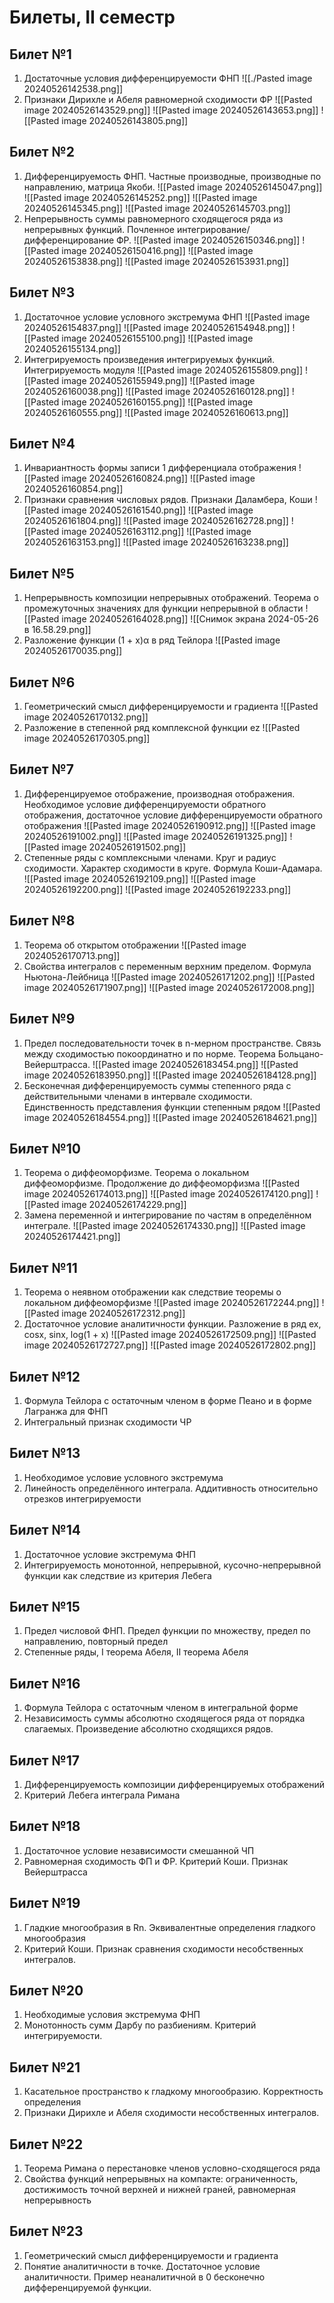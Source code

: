 # Билеты, II семестр

## Билет №1
1. Достаточные условия дифференцируемости ФНП
   ![[./Pasted image 20240526142538.png]]
2. Признаки Дирихле и Абеля равномерной сходимости ФР
   ![[Pasted image 20240526143529.png]]
   ![[Pasted image 20240526143653.png]]
   ![[Pasted image 20240526143805.png]]
## Билет №2
1. Дифференцируемость ФНП. Частные производные, производные по направлению, матрица Якоби.
   ![[Pasted image 20240526145047.png]]
   ![[Pasted image 20240526145252.png]]
   ![[Pasted image 20240526145345.png]]
   ![[Pasted image 20240526145703.png]]
2. Непрерывность суммы равномерного сходящегося ряда из непрерывных функций. Почленное интегрирование/дифференцирование ФР.
   ![[Pasted image 20240526150346.png]]
   ![[Pasted image 20240526150416.png]]
   ![[Pasted image 20240526153838.png]]
   ![[Pasted image 20240526153931.png]]
## Билет №3
1. Достаточное условие условного экстремума ФНП
   ![[Pasted image 20240526154837.png]]
   ![[Pasted image 20240526154948.png]]
   ![[Pasted image 20240526155100.png]]
   ![[Pasted image 20240526155134.png]]
2. Интегрируемость произведения интегрируемых функций. Интегрируемость модуля
   ![[Pasted image 20240526155809.png]]
   ![[Pasted image 20240526155949.png]]
   ![[Pasted image 20240526160038.png]]
   ![[Pasted image 20240526160128.png]]
   ![[Pasted image 20240526160155.png]]
   ![[Pasted image 20240526160555.png]]
   ![[Pasted image 20240526160613.png]]
## Билет №4
1. Инвариантность формы записи 1 дифференциала отображения
   ![[Pasted image 20240526160824.png]]
   ![[Pasted image 20240526160854.png]]
2. Признаки сравнения числовых рядов. Признаки Даламбера, Коши
  ![[Pasted image 20240526161540.png]]
  ![[Pasted image 20240526161804.png]]
  ![[Pasted image 20240526162728.png]]
  ![[Pasted image 20240526163112.png]]
  ![[Pasted image 20240526163153.png]]
  ![[Pasted image 20240526163238.png]]
## Билет №5
1. Непрерывность композиции непрерывных отображений. Теорема о промежуточных значениях для функции непрерывной в области
   ![[Pasted image 20240526164028.png]]
   ![[Снимок экрана 2024-05-26 в 16.58.29.png]]
2. Разложение функции (1 + x)α в ряд Тейлора
   ![[Pasted image 20240526170035.png]]
## Билет №6
1. Геометрический смысл дифференцируемости и градиента
   ![[Pasted image 20240526170132.png]]
2. Разложение в степенной ряд комплексной функции ez
   ![[Pasted image 20240526170305.png]]
## Билет №7
1. Дифференцируемое отображение, производная отображения. Необходимое условие дифференцируемости обратного отображения, достаточное условие дифференцируемости обратного отображения
   ![[Pasted image 20240526190912.png]]
   ![[Pasted image 20240526191002.png]]
   ![[Pasted image 20240526191325.png]]
   ![[Pasted image 20240526191502.png]]
2. Степенные ряды с комплексными членами. Круг и радиус сходимости. Характер сходимости в круге. Формула Коши-Адамара.
   ![[Pasted image 20240526192109.png]]
   ![[Pasted image 20240526192200.png]] ![[Pasted image 20240526192233.png]]
## Билет №8
1. Теорема об открытом отображении
   ![[Pasted image 20240526170713.png]]
2. Свойства интегралов с переменным верхним пределом. Формула Ньютона-Лейбница
   ![[Pasted image 20240526171202.png]]
   ![[Pasted image 20240526171907.png]]
   ![[Pasted image 20240526172008.png]]
## Билет №9
1. Предел последовательности точек в n-мерном пространстве. Связь между сходимостью покоординатно и по норме. Теорема Больцано-Вейерштрасса.
   ![[Pasted image 20240526183454.png]]
   ![[Pasted image 20240526183950.png]]
   ![[Pasted image 20240526184128.png]]
2. Бесконечная дифференцируемость суммы степенного ряда с действительными членами в интервале сходимости. Единственность представления функции степенным рядом
   ![[Pasted image 20240526184554.png]]
   ![[Pasted image 20240526184621.png]]

## Билет №10
1. Теорема о диффеоморфизме. Теорема о локальном диффеоморфизме. Продолжение до диффеоморфизма
   ![[Pasted image 20240526174013.png]]
   ![[Pasted image 20240526174120.png]]
   ![[Pasted image 20240526174229.png]]
2. Замена переменной и интегрирование по частям в определённом интеграле. 
   ![[Pasted image 20240526174330.png]]
   ![[Pasted image 20240526174421.png]]
## Билет №11
1. Теорема о неявном отображении как следствие теоремы о локальном диффеоморфизме
   ![[Pasted image 20240526172244.png]]
   ![[Pasted image 20240526172312.png]]
2. Достаточное условие аналитичности функции. Разложение в ряд ex, cosx, sinx, log(1 + x)
   ![[Pasted image 20240526172509.png]]
   ![[Pasted image 20240526172727.png]]
   ![[Pasted image 20240526172802.png]]
## Билет №12
1. Формула Тейлора с остаточным членом в форме Пеано и в форме Лагранжа для ФНП
2. Интегральный признак сходимости ЧР

## Билет №13
1. Необходимое условие условного экстремума
2. Линейность определённого интеграла. Аддитивность относительно отрезков интегрируемости

## Билет №14
1. Достаточное условие экстремума ФНП
2. Интегрируемость монотонной, непрерывной, кусочно-непрерывной функции как следствие из критерия Лебега

## Билет №15
1. Предел числовой ФНП. Предел функции по множеству, предел по направлению, повторный предел
2. Степенные ряды, I теорема Абеля, II теорема Абеля

## Билет №16
1. Формула Тейлора с остаточным членом в интегральной форме
2. Независимость суммы абсолютно сходящегося ряда от порядка слагаемых. Произведение абсолютно сходящихся рядов.

## Билет №17
1. Дифференцируемость композиции дифференцируемых отображений
2. Критерий Лебега интеграла Римана

## Билет №18
1. Достаточное условие независимости смешанной ЧП
2. Равномерная сходимость ФП и ФР. Критерий Коши. Признак Вейерштрасса

## Билет №19
1. Гладкие многообразия в Rn. Эквивалентные определения гладкого многообразия
2. Критерий Коши. Признак сравнения сходимости несобственных интегралов.

## Билет №20
1. Необходимые условия экстремума ФНП
2. Монотонность сумм Дарбу по разбиениям. Критерий интегрируемости.

## Билет №21
1. Касательное пространство к гладкому многообразию. Корректность определения
2. Признаки Дирихле и Абеля сходимости несобственных интегралов.

## Билет №22
1. Теорема Римана о перестановке членов условно-сходящегося ряда
2. Свойства функций непрерывных на компакте: ограниченность, достижимость точной верхней и нижней граней, равномерная непрерывность

## Билет №23
1. Геометрический смысл дифференцируемости и градиента
2. Понятие аналитичности в точке. Достаточное условие аналитичности. Пример неаналитичной в 0 бесконечно дифференцируемой функции.
